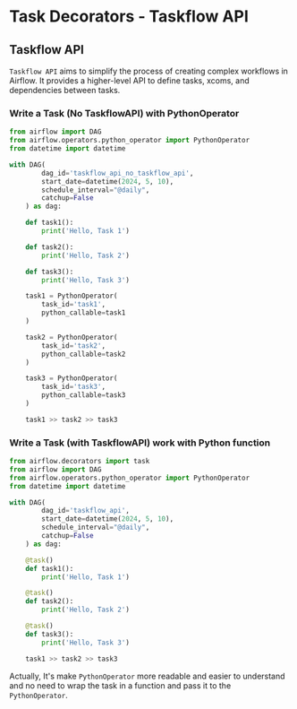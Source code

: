 # Task Decorators - Taskflow API

## Taskflow API

`Taskflow API` aims to simplify the process of creating complex workflows in Airflow. It provides a higher-level API to define tasks, xcoms, and dependencies between tasks.

### Write a Task (No TaskflowAPI) with PythonOperator

```python
from airflow import DAG
from airflow.operators.python_operator import PythonOperator
from datetime import datetime

with DAG(
        dag_id='taskflow_api_no_taskflow_api',
        start_date=datetime(2024, 5, 10),
        schedule_interval="@daily",
        catchup=False
    ) as dag:

    def task1():
        print('Hello, Task 1')

    def task2():
        print('Hello, Task 2')

    def task3():
        print('Hello, Task 3')

    task1 = PythonOperator(
        task_id='task1',
        python_callable=task1
    )

    task2 = PythonOperator(
        task_id='task2',
        python_callable=task2
    )

    task3 = PythonOperator(
        task_id='task3',
        python_callable=task3
    )

    task1 >> task2 >> task3
```

### Write a Task (with TaskflowAPI) work with Python function

```python
from airflow.decorators import task
from airflow import DAG
from airflow.operators.python_operator import PythonOperator
from datetime import datetime

with DAG(
        dag_id='taskflow_api',
        start_date=datetime(2024, 5, 10),
        schedule_interval="@daily",
        catchup=False
    ) as dag:

    @task()
    def task1():
        print('Hello, Task 1')

    @task()
    def task2():
        print('Hello, Task 2')

    @task()
    def task3():
        print('Hello, Task 3')

    task1 >> task2 >> task3
```

Actually, It's make `PythonOperator` more readable and easier to understand and no need to wrap the task in a function and pass it to the `PythonOperator`.
